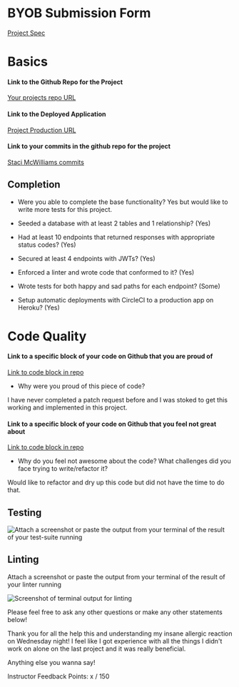 # BYOB Submission Form
[Project Spec](http://frontend.turing.io/projects/build-your-own-backend.htm)

# Basics

#### Link to the Github Repo for the Project
[Your projects repo URL](https://github.com/stacimcwilliams/build_your_own_backend)

#### Link to the Deployed Application
[Project Production URL](https://go-global-byob.herokuapp.com/)

#### Link to your commits in the github repo for the project
[Staci McWilliams commits](https://github.com/stacimcwilliams/build_your_own_backend/commits/master)

## Completion

* Were you able to complete the base functionality? Yes but would like to write more tests for this project.

* Seeded a database with at least 2 tables and 1 relationship? (Yes)

* Had at least 10 endpoints that returned responses with appropriate status codes? (Yes)

* Secured at least 4 endpoints with JWTs? (Yes)

* Enforced a linter and wrote code that conformed to it? (Yes)

* Wrote tests for both happy and sad paths for each endpoint? (Some)

* Setup automatic deployments with CircleCI to a production app on Heroku? (Yes)

# Code Quality

#### Link to a specific block of your code on Github that you are proud of
[Link to code block in repo](https://github.com/stacimcwilliams/build_your_own_backend/blob/24aab76e0ce6686bca5656ff71e29db100bb6042/server.js#L172-L183)

* Why were you proud of this piece of code?

I have never completed a patch request before and I was stoked to get this working and implemented in this project.

#### Link to a specific block of your code on Github that you feel not great about
[Link to code block in repo](https://github.com/stacimcwilliams/build_your_own_backend/blob/24aab76e0ce6686bca5656ff71e29db100bb6042/server.js#L121-L154)

* Why do you feel not awesome about the code? What challenges did you face trying to write/refactor it?

Would like to refactor and dry up this code but did not have the time to do that.

## Testing

![Attach a screenshot or paste the output from your terminal of the result of your test-suite running](http://g.recordit.co/ZUJ5JKM1ib.gif)

## Linting

Attach a screenshot or paste the output from your terminal of the result of your linter running

![Screenshot of terminal output for linting](http://i.imgur.com/0BwJXaB.png)

Please feel free to ask any other questions or make any other statements below!

Thank you for all the help this and understanding my insane allergic reaction on Wednesday night! I feel like I got experience with all the things I didn't work on alone on the last project and it was really beneficial.

Anything else you wanna say!

Instructor Feedback
Points: x / 150
